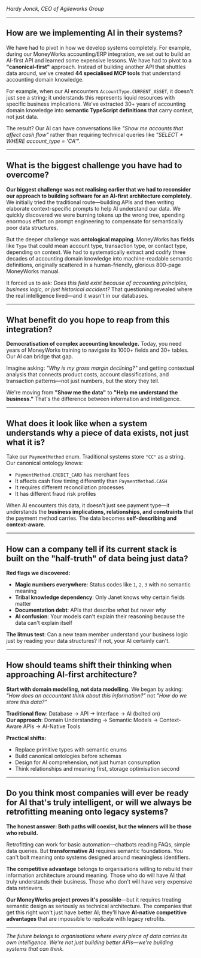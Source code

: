 
*Hardy Jonck, CEO of Agileworks Group*

---

## **How are we implementing AI in their systems?**

We have had to pivot in how we develop systems completely. For example, during our MoneyWorks accounting/ERP integration, we set out to build an AI-first API and learned some expensive lessons. We have had to pivot to a **"canonical-first"** approach. Instead of building another API that shuttles data around, we've created **44 specialised MCP tools** that understand accounting domain knowledge.

For example, when our AI encounters `AccountType.CURRENT_ASSET`, it doesn't just see a string; it understands this represents liquid resources with specific business implications. We've extracted 30+ years of accounting domain knowledge into **semantic TypeScript definitions** that carry context, not just data.

The result? Our AI can have conversations like *"Show me accounts that affect cash flow"* rather than requiring technical queries like *"SELECT \* WHERE account\_type \= 'CA'"*.

---

## **What is the biggest challenge you have had to overcome?**

**Our biggest challenge was not realising earlier that we had to reconsider our approach to building software for an AI-first architecture completely.** We initially tried the traditional route—building APIs and then writing elaborate context-specific prompts to help AI understand our data. We quickly discovered we were burning tokens up the wrong tree, spending enormous effort on prompt engineering to compensate for semantically poor data structures.

But the deeper challenge was **ontological mapping**. MoneyWorks has fields like `Type` that could mean account type, transaction type, or contact type, depending on context. We had to systematically extract and codify three decades of accounting domain knowledge into machine-readable semantic definitions, originally scattered in a human-friendly, glorious 800-page MoneyWorks manual.

It forced us to ask: *Does this field exist because of accounting principles, business logic, or just historical accident?* That questioning revealed where the real intelligence lived—and it wasn't in our databases.

---

## **What benefit do you hope to reap from this integration?**

**Democratisation of complex accounting knowledge.** Today, you need years of MoneyWorks training to navigate its 1000+ fields and 30+ tables. Our AI can bridge that gap.

Imagine asking: *"Why is my gross margin declining?"* and getting contextual analysis that connects product costs, account classifications, and transaction patterns—not just numbers, but the story they tell.

We're moving from **"Show me the data"** to **"Help me understand the business."** That's the difference between information and intelligence.

---

## **What does it look like when a system understands why a piece of data exists, not just what it is?**

Take our `PaymentMethod` enum. Traditional systems store `"CC"` as a string. Our canonical ontology knows:

- `PaymentMethod.CREDIT_CARD` has merchant fees  
- It affects cash flow timing differently than `PaymentMethod.CASH`  
- It requires different reconciliation processes  
- It has different fraud risk profiles

When AI encounters this data, it doesn't just see payment type—it understands the **business implications, relationships, and constraints** that the payment method carries. The data becomes **self-describing and context-aware**.

---

## **How can a company tell if its current stack is built on the "half-truth" of data being just data?**

**Red flags we discovered:**

- **Magic numbers everywhere**: Status codes like `1`, `2`, `3` with no semantic meaning  
- **Tribal knowledge dependency**: Only Janet knows why certain fields matter  
- **Documentation debt**: APIs that describe *what* but never *why*  
- **AI confusion**: Your models can't explain their reasoning because the data can't explain itself

**The litmus test**: Can a new team member understand your business logic just by reading your data structures? If not, your AI certainly can't.

---

## **How should teams shift their thinking when approaching AI-first architecture?**

**Start with domain modelling, not data modelling.** We began by asking: *"How does an accountant think about this information?"* not *"How do we store this data?"*

**Traditional flow**: Database → API → Interface → AI (bolted on)  
**Our approach**: Domain Understanding → Semantic Models → Context-Aware APIs → AI-Native Tools

**Practical shifts:**

- Replace primitive types with semantic enums  
- Build canonical ontologies before schemas  
- Design for AI comprehension, not just human consumption  
- Think relationships and meaning first, storage optimisation second

---

## **Do you think most companies will ever be ready for AI that's truly intelligent, or will we always be retrofitting meaning onto legacy systems?**

**The honest answer: Both paths will coexist, but the winners will be those who rebuild.**

Retrofitting can work for basic automation—chatbots reading FAQs, simple data queries. But **transformative AI** requires semantic foundations. You can't bolt meaning onto systems designed around meaningless identifiers.

**The competitive advantage** belongs to organisations willing to rebuild their information architecture around meaning. Those who do will have AI that truly understands their business. Those who don't will have very expensive data retrievers.

**Our MoneyWorks project proves it's possible**—but it requires treating semantic design as seriously as technical architecture. The companies that get this right won't just have better AI; they'll have **AI-native competitive advantages** that are impossible to replicate with legacy retrofits.

---

*The future belongs to organisations where every piece of data carries its own intelligence. We're not just building better APIs—we're building systems that can think.*